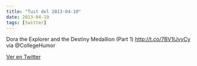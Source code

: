 ```yaml
---
title: "Tuit del 2013-04-10"
date: 2013-04-10
tags: [twitter]
---
```


Dora the Explorer and the Destiny Medallion (Part 1) http://t.co/7BV1IJvyCy vía @CollegeHumor



[Ver en Twitter](https://twitter.com/i/web/status/321955740988362752)
